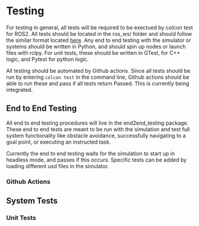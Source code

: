 # Testing

For testing in general, all tests will be required to be exectued by colcon test for ROS2. All tests should be located in the ros_ws/ folder and should follow the similar format located [here](https://github.com/ros2/launch_ros/blob/master/launch_testing_ros/test/examples/talker_listener_launch_test.py). Any end to end testing with the simulator or systems should be written in Python, and should spin up nodes or launch files with rclpy. For unit tests, these should be written in GTest, for C++ logic, and Pytest for python logic.

All testing should be automated by Github actions. Since all tests should be run by entering `colcon test` in the command line, Github actions should be able to run these and pass if all tests return Passed. This is currently being integrated.

## End to End Testing

All end to end testing procedures will live in the end2end_testing package. These end to end tests are meant to be run with the simulation and test full system functionality like obstacle avoidance, successfully navigating to a goal point, or executing an instructed task. 

Currently the end to end testing waits for the simulation to start up in headless mode, and passes if this occurs. Specific tests can be added by loading different usd files in the simulator. 

### Github Actions

## System Tests

### Unit Tests



